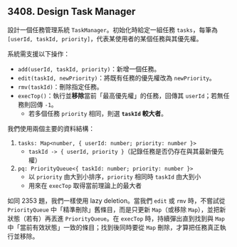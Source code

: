 ## 3408. Design Task Manager

設計一個任務管理系統 `TaskManager`。初始化時給定一組任務 `tasks`，每筆為 `[userId, taskId, priority]`，代表某使用者的某個任務與其優先權。

系統需支援以下操作：

- `add(userId, taskId, priority)`：新增一個任務。
- `edit(taskId, newPriority)`：將既有任務的優先權改為 `newPriority`。
- `rmv(taskId)`：刪除指定任務。
- `execTop()`：執行並**移除**當前「最高優先權」的任務，回傳其 `userId`；若無任務則回傳 `-1`。  
  - 若多個任務 `priority` 相同，則選 **`taskId` 較大者**。

我們使用兩個主要的資料結構：

1. `tasks: Map<number, { userId: number; priority: number }>`  
   - `taskId -> { userId, priority }`（記錄任務是否仍存在與其最新優先權）
2. `pq: PriorityQueue<{ taskId: number; priority: number }>`  
   - 以 `priority` 由大到小排序，`priority` 相同時 `taskId` 由大到小  
   - 用來在 `execTop` 取得當前理論上的最大者

如同 2353 題，我們一樣使用 lazy deletion。當我們 `edit` 或 `rmv` 時，不嘗試從 `PriorityQueue` 中「精準刪除」舊條目，而是只更新 `Map`（或移除 `Map`），並把新狀態（若有）再丟進 `PriorityQueue`。在 `execTop` 時，持續彈出直到找到與 `Map` 中「當前有效狀態」一致的條目；找到後同時要從 `Map` 刪除，才算把任務真正執行並移除。
